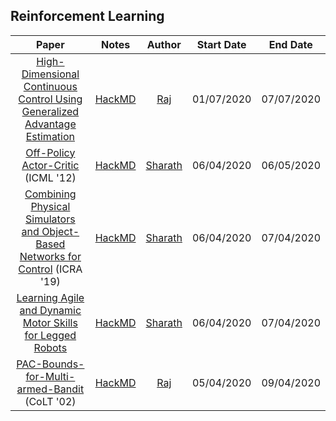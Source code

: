 ## Reinforcement Learning

| Paper | Notes | Author| Start Date | End Date |
|:-----:|:-----:|:-----:|:----------:|:--------:|
| [High-Dimensional Continuous Control Using Generalized Advantage Estimation](https://arxiv.org/abs/1506.02438) | [HackMD](https://hackmd.io/3azkwbmgRLSrqyvUHf5SqQ?view) | [Raj](https://github.com/RajGhugare19) | 01/07/2020 | 07/07/2020 |
| [Off-Policy Actor-Critic](https://arxiv.org/abs/1205.4839) (ICML '12) | [HackMD](https://hackmd.io/@FtbpSED3RQWclbmbmkChEA/BkcB-xwvI) | [Sharath](https://sharathraparthy.github.io/) | 06/04/2020 |    06/05/2020    |
| [Combining Physical Simulators and Object-Based Networks for Control](https://arxiv.org/pdf/1904.06580.pdf) (ICRA '19) | [HackMD](https://hackmd.io/@FtbpSED3RQWclbmbmkChEA/Sy6GPG9MB) | [Sharath](https://sharathraparthy.github.io/)| 06/04/2020 |  07/04/2020    |
| [Learning Agile and Dynamic Motor Skills for Legged Robots](https://arxiv.org/abs/1901.08652)| [HackMD](https://hackmd.io/@FtbpSED3RQWclbmbmkChEA/ByzYzEhVS) |[Sharath](https://sharathraparthy.github.io/) | 06/04/2020 |  07/04/2020  |
| [PAC-Bounds-for-Multi-armed-Bandit](https://link.springer.com/chapter/10.1007/3-540-45435-7_18) (CoLT '02) | [HackMD](https://hackmd.io/saK7DdqCRnyBfN3HykLhlA) | [Raj](https://github.com/RajGhugare19) | 05/04/2020 | 09/04/2020 |

